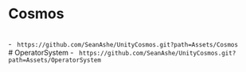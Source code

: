 
# Cosmos
<br>
- <code> https://github.com/SeanAshe/UnityCosmos.git?path=Assets/Cosmos</code><br>
# OperatorSystem
- <code> https://github.com/SeanAshe/UnityCosmos.git?path=Assets/OperatorSystem</code><br>
